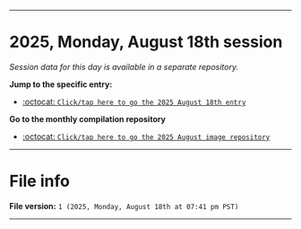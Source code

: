 
***

# 2025, Monday, August 18th session

_Session data for this day is available in a separate repository._

**Jump to the specific entry:**

- [:octocat: `Click/tap here to go the 2025 August 18th entry`](https://github.com/seanpm2001/SeansLifeArchive_Images_ModernSmurfsVillage_Y2025_V8/tree/SeansLifeArchive_ModernSmurfsVillage_Y2025_V8_Main-dev/2025/08_August/18/)

**Go to the monthly compilation repository**

- [:octocat: `Click/tap here to go the 2025 August image repository`](https://github.com/seanpm2001/SeansLifeArchive_Images_ModernSmurfsVillage_Y2025_V8/)

***

# File info

**File version:** `1 (2025, Monday, August 18th at 07:41 pm PST)`

***
